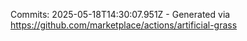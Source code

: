 Commits: 2025-05-18T14:30:07.951Z - Generated via https://github.com/marketplace/actions/artificial-grass
<br>
